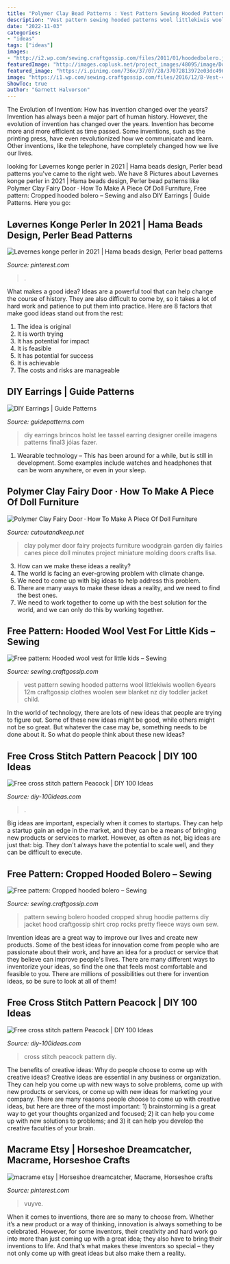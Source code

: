 ```yaml
---
title: "Polymer Clay Bead Patterns : Vest Pattern Sewing Hooded Patterns Wool Littlekiwis Woollen 6years 12m Craftgossip Clothes Woolen Sew Blanket Nz Diy Toddler Jacket Child"
description: "Vest pattern sewing hooded patterns wool littlekiwis woollen 6years 12m craftgossip clothes woolen sew blanket nz diy toddler jacket child"
date: "2022-11-03"
categories:
- "ideas"
tags: ["ideas"]
images:
- "http://i2.wp.com/sewing.craftgossip.com/files/2011/01/hoodedbolero.jpg?fit=204%2C363"
featuredImage: "http://images.coplusk.net/project_images/48095/image/DoorTutB_1269889078.jpg"
featured_image: "https://i.pinimg.com/736x/37/07/28/37072813972e03dc4962b8004cfa6707.jpg"
image: "https://i1.wp.com/sewing.craftgossip.com/files/2016/12/B-Vest-4.jpg?fit=600%2C558"
ShowToc: true
author: "Garnett Halvorson"
---
```



The Evolution of Invention: How has invention changed over the years?
Invention has always been a major part of human history. However, the evolution of invention has changed over the years. Invention has become more and more efficient as time passed. Some inventions, such as the printing press, have even revolutionized how we communicate and learn. Other inventions, like the telephone, have completely changed how we live our lives.

	

		
looking for Løvernes konge perler in 2021 | Hama beads design, Perler bead patterns you've came to the right web. We have 8 Pictures about Løvernes konge perler in 2021 | Hama beads design, Perler bead patterns like Polymer Clay Fairy Door · How To Make A Piece Of Doll Furniture, Free pattern: Cropped hooded bolero – Sewing and also DIY Earrings | Guide Patterns. Here you go:
		
    
## Løvernes Konge Perler In 2021 | Hama Beads Design, Perler Bead Patterns

<img loading=lazy src="https://i.pinimg.com/736x/37/07/28/37072813972e03dc4962b8004cfa6707.jpg" onerror="this.onerror=null;this.src='https://tse3.mm.bing.net/th?id=OIP.k3cfCdx4zYxzY6CMpxzAIwHaFj&amp;pid=15.1';" alt="Løvernes konge perler in 2021 | Hama beads design, Perler bead patterns">

_Source: pinterest.com_

>. 

	

What makes a good idea?
Ideas are a powerful tool that can help change the course of history. They are also difficult to come by, so it takes a lot of hard work and patience to put them into practice. Here are 8 factors that make good ideas stand out from the rest: 
1. The idea is original 
2. It is worth trying 
3. It has potential for impact 
4. It is feasible 
5. It has potential for success 
6. It is achievable 
7. The costs and risks are manageable 

    
## DIY Earrings | Guide Patterns

<img loading=lazy src="http://www.guidepatterns.com/wp-content/uploads/2016/04/DIY-Earrings.jpg" onerror="this.onerror=null;this.src='https://tse1.mm.bing.net/th?id=OIP.Z8Lj--pK2lLcDZ7q7674JwHaFj&amp;pid=15.1';" alt="DIY Earrings | Guide Patterns">

_Source: guidepatterns.com_

>diy earrings brincos holst lee tassel earring designer oreille imagens patterns final3 jóias fazer. 

	

1. Wearable technology – This has been around for a while, but is still in development. Some examples include watches and headphones that can be worn anywhere, or even in your sleep.

    
## Polymer Clay Fairy Door · How To Make A Piece Of Doll Furniture

<img loading=lazy src="http://images.coplusk.net/project_images/48095/image/DoorTutB_1269889078.jpg" onerror="this.onerror=null;this.src='https://tse4.mm.bing.net/th?id=OIP.0iDjvti0GyDxyzM_yZg_sgHaJ4&amp;pid=15.1';" alt="Polymer Clay Fairy Door · How To Make A Piece Of Doll Furniture">

_Source: cutoutandkeep.net_

>clay polymer door fairy projects furniture woodgrain garden diy fairies canes piece doll minutes project miniature molding doors crafts lisa. 

	

3. How can we make these ideas a reality?
1. The world is facing an ever-growing problem with climate change. 
2. We need to come up with big ideas to help address this problem. 
3. There are many ways to make these ideas a reality, and we need to find the best ones. 
4. We need to work together to come up with the best solution for the world, and we can only do this by working together.

    
## Free Pattern: Hooded Wool Vest For Little Kids – Sewing

<img loading=lazy src="https://i1.wp.com/sewing.craftgossip.com/files/2016/12/B-Vest-4.jpg?fit=600%2C558" onerror="this.onerror=null;this.src='https://tse4.mm.bing.net/th?id=OIP.U6Cwf_pYmq9BxVaLIgiFVQHaG4&amp;pid=15.1';" alt="Free pattern: Hooded wool vest for little kids – Sewing">

_Source: sewing.craftgossip.com_

>vest pattern sewing hooded patterns wool littlekiwis woollen 6years 12m craftgossip clothes woolen sew blanket nz diy toddler jacket child. 

	

In the world of technology, there are lots of new ideas that people are trying to figure out. Some of these new ideas might be good, while others might not be so great. But whatever the case may be, something needs to be done about it. So what do people think about these new ideas?

    
## Free Cross Stitch Pattern Peacock | DIY 100 Ideas

<img loading=lazy src="https://diy-100ideas.com/wp-content/uploads/2015/12/free-cross-stitch-pattern-peacock-4.jpg" onerror="this.onerror=null;this.src='https://tse1.mm.bing.net/th?id=OIP.Llms1pRsK8_bC55Cu8ri-gHaQi&amp;pid=15.1';" alt="Free cross stitch pattern Peacock | DIY 100 Ideas">

_Source: diy-100ideas.com_

>. 

	

Big ideas are important, especially when it comes to startups. They can help a startup gain an edge in the market, and they can be a means of bringing new products or services to market. However, as often as not, big ideas are just that: big. They don't always have the potential to scale well, and they can be difficult to execute.

    
## Free Pattern: Cropped Hooded Bolero – Sewing

<img loading=lazy src="http://i2.wp.com/sewing.craftgossip.com/files/2011/01/hoodedbolero.jpg?fit=204%2C363" onerror="this.onerror=null;this.src='https://tse4.mm.bing.net/th?id=OIP.x6xA0aDorRma6xn-GCA3xAAAAA&amp;pid=15.1';" alt="Free pattern: Cropped hooded bolero – Sewing">

_Source: sewing.craftgossip.com_

>pattern sewing bolero hooded cropped shrug hoodie patterns diy jacket hood craftgossip shirt crop rocks pretty fleece ways own sew. 

	

Invention ideas are a great way to improve our lives and create new products. Some of the best ideas for innovation come from people who are passionate about their work, and have an idea for a product or service that they believe can improve people's lives. There are many different ways to inventorize your ideas, so find the one that feels most comfortable and feasible to you. There are millions of possibilities out there for invention ideas, so be sure to look at all of them!

    
## Free Cross Stitch Pattern Peacock | DIY 100 Ideas

<img loading=lazy src="https://diy-100ideas.com/wp-content/uploads/2015/12/free-cross-stitch-pattern-peacock-11.jpg" onerror="this.onerror=null;this.src='https://tse1.mm.bing.net/th?id=OIP.34ek8Gvpd71kv9aFFD-bvQHaRT&amp;pid=15.1';" alt="Free cross stitch pattern Peacock | DIY 100 Ideas">

_Source: diy-100ideas.com_

>cross stitch peacock pattern diy. 

	

The benefits of creative ideas: Why do people choose to come up with creative ideas?
Creative ideas are essential in any business or organization. They can help you come up with new ways to solve problems, come up with new products or services, or come up with new ideas for marketing your company. There are many reasons people choose to come up with creative ideas, but here are three of the most important: 1) brainstorming is a great way to get your thoughts organized and focused; 2) it can help you come up with new solutions to problems; and 3) it can help you develop the creative faculties of your brain.

    
## Macrame Etsy | Horseshoe Dreamcatcher, Macrame, Horseshoe Crafts

<img loading=lazy src="https://i.pinimg.com/736x/6b/a6/1a/6ba61a0584cbef1ebae9801ec5bae8b2.jpg" onerror="this.onerror=null;this.src='https://tse1.mm.bing.net/th?id=OIP.GD0DGk0Q02VV6wVlRXNPRAHaNK&amp;pid=15.1';" alt="macrame etsy | Horseshoe dreamcatcher, Macrame, Horseshoe crafts">

_Source: pinterest.com_

>vuyve. 

	

When it comes to inventions, there are so many to choose from. Whether it’s a new product or a way of thinking, innovation is always something to be celebrated. However, for some inventors, their creativity and hard work go into more than just coming up with a great idea; they also have to bring their inventions to life. And that’s what makes these inventors so special – they not only come up with great ideas but also make them a reality.

